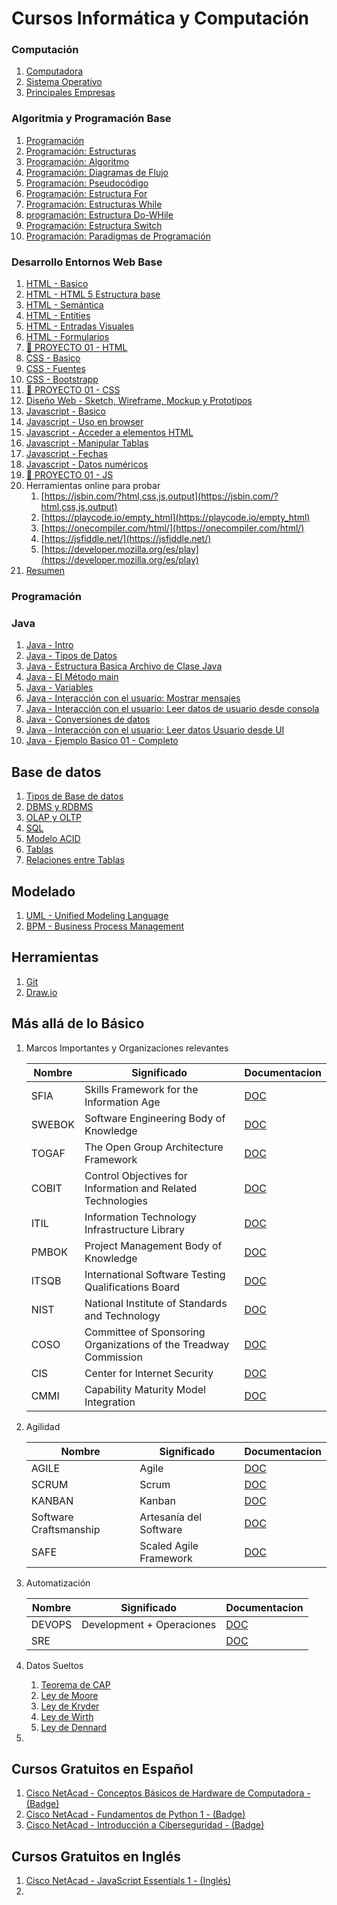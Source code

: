 # Cursos Informática y Computación
### Computación
1. [Computadora](01.Computadora.md)
2. [Sistema Operativo](01.SistemaOperativo.md)
3. [Principales Empresas](01.Empresas.md)

### Algoritmia y Programación Base
1.  [Programación](01.Programacion.md)
2.  [Programación: Estructuras](02.Estructuras.md)
3.  [Programación: Algoritmo](02.Algoritmos.md)
4.  [Programación: Diagramas de Flujo](02.DiagramasDeFlujo.md)
5.  [Programación: Pseudocódigo](02.Pseudocodigo.md)
6.  [Programación: Estructura For](02.EstructuraForI.md)
7.  [Programación: Estructuras While](02.EstructuraWhile.md)
8.  [programación: Estructura Do-WHile](02.EstructuraDoWhile.md)
9.  [Programación: Estructura Switch](02.EstructuraSwitch.md)
10. [Programación: Paradigmas de Programación](13.ParadigmasProgramacion.md)

### Desarrollo Entornos Web Base
1. [HTML - Basico](10.Html.md)
2. [HTML - HTML 5 Estructura base](15.HTML5Base.md)
3. [HTML - Semántica](10.HtmlSemantico.md)
4. [HTML - Entities](14.HtmlEntities.md)
5. [HTML - Entradas Visuales](16.HtmlVisuales.md)
6. [HTML - Formularios](17.HtmlForms.md)
7. [🥼 PROYECTO 01 - HTML](18.Proyecto01Html.md)
8. [CSS - Basico](11.Css.md)
9. [CSS - Fuentes](11.CssFuentes.md)
10. [CSS - Bootstrapp](11.CssBootstrap.md)
11. [🥼 PROYECTO 01 - CSS](18.Proyecto01CSS.md)
12. [Diseño Web - Sketch, Wireframe, Mockup y Prototipos](11.DisenoAplicaciones.md)
13. [Javascript - Basico](12.Javascript.md)
14. [Javascript - Uso en browser](12.JavascriptUso01.md)
15. [Javascript - Acceder a elementos HTML](12.JavascriptUso02.md)
16. [Javascript - Manipular Tablas](12.JavascriptTablas.md)
17. [Javascript - Fechas](12.JavascriptFechas.md)
18. [Javascript - Datos numéricos](12.JavascriptNumeros.md)
19. [🥼 PROYECTO 01 - JS](12.Proyecto01JS.md)
20. Herramientas online para probar
       1. [https://jsbin.com/?html,css,js,output](https://jsbin.com/?html,css,js,output)
       2. [https://playcode.io/empty_html](https://playcode.io/empty_html)
       3. [https://onecompiler.com/html/](https://onecompiler.com/html/)
       4. [https://jsfiddle.net/](https://jsfiddle.net/)
       5. [https://developer.mozilla.org/es/play](https://developer.mozilla.org/es/play)
21. [Resumen](23.Proyecto01Resumen.md)

### Programación
### Java
1. [Java - Intro](13.JavaIntro.md)
2. [Java - Tipos de Datos](02.tipos.md)
3. [Java - Estructura Basica Archivo de Clase Java](03.EstructuraBasicaArchivo.md)
4. [Java - El Método main](04.ElMetodoMain.md)
5. [Java - Variables](05.Variables.md)
6. [Java - Interacción con el usuario: Mostrar mensajes](06.MostrarMensajes.md)
7. [Java - Interacción con el usuario: Leer datos de usuario desde consola](07.LeerDatosUsuario.md)
8. [Java - Conversiones de datos](08.ConversionesDatos.md)
9. [Java - Interacción con el usuario: Leer datos Usuario desde UI](09.LeerDatosUsuario_UI.md)
10. [Java - Ejemplo Basico 01 - Completo](100.Ejemplo01.md)

## Base de datos
1.  [Tipos de Base de datos](20.BaseDatosTipos.md)
2.  [DBMS y RDBMS](20.DBMSRDBMS.md)
3.  [OLAP y OLTP](20.OLAPyOLTP.md)
4.  [SQL](20.SQL.md)
5.  [Modelo ACID](20.ModeloACID.md)
6.  [Tablas](20.SQLTablas.md)
7.  [Relaciones entre Tablas](20.SQLRelacionesTablas.md)

## Modelado
1.  [UML - Unified Modeling Language](22.UML.md)
2.  [BPM - Business Process Management](22.BPM.md)

## Herramientas
1.  [Git](21.ToolsGit.md)
2.  [Draw.io](21.ToolsDrawio.md)

## Más allá de lo Básico
1.  Marcos Importantes y Organizaciones relevantes

    |Nombre|Significado|Documentacion|
    |---|---|---
    |SFIA|Skills Framework for the Information Age|[DOC](80.SFIA.md)
    |SWEBOK|Software Engineering Body of Knowledge|[DOC](80.SWEBOK.md)
    |TOGAF|The Open Group Architecture Framework|[DOC](80.TOGAF.md)
    |COBIT|Control Objectives for Information and Related Technologies|[DOC](80.COBIT.md)
    |ITIL|Information Technology Infrastructure Library|[DOC](80.ITIL.md)
    |PMBOK|Project Management Body of Knowledge|[DOC](80.PMBOK.md)
    |ITSQB|International Software Testing Qualifications Board|[DOC](80.ISTQB.md)
    |NIST|National Institute of Standards and Technology|[DOC](80.NIST.md)
    |COSO|Committee of Sponsoring Organizations of the Treadway Commission|[DOC](80.COSO.md)
    |CIS|Center for Internet Security|[DOC](80.CIS.md)
    |CMMI|Capability Maturity Model Integration|[DOC](80.CMMI.md)

2.  Agilidad

    |Nombre|Significado|Documentacion|
    |---|---|---
    |AGILE|Agile|[DOC](80.AGILE.md)
    |SCRUM|Scrum|[DOC](80.SCRUM.md)
    |KANBAN|Kanban|[DOC](80.KANBAN.md)
    |Software Craftsmanship|Artesanía del Software|[DOC](80.CRAFTSMANSHIP.md)
    |SAFE|Scaled Agile Framework|[DOC](80.SAFE.md)

3.  Automatización

    |Nombre|Significado|Documentacion|
    |---|---|---
    |DEVOPS|Development + Operaciones|[DOC](80.DEVOPS.md)
    |SRE||[DOC](80.SRE.md)

4.  Datos Sueltos
    1.  [Teorema de CAP](19.TeoremaCAP.md)
    2.  [Ley de Moore](19.LeyMoore.md)
    3.  [Ley de Kryder](19.LeyKryder.md)
    4.  [Ley de Wirth](19.LeyWorth.md)
    5.  [Ley de Dennard](19.LeyDennard.md)
5.  

## Cursos Gratuitos en Español
1.  [Cisco NetAcad - Conceptos Básicos de Hardware de Computadora - (Badge)](https://www.netacad.com/es/courses/computer-hardware-basics?courseLang=es-XL)
2.  [Cisco NetAcad - Fundamentos de Python 1 - (Badge)](https://www.netacad.com/es/courses/python-essentials-1?courseLang=es-XL)
3.  [Cisco NetAcad - Introducción a Ciberseguridad - (Badge)](https://www.netacad.com/es/courses/introduction-to-cybersecurity?courseLang=es-XL)

## Cursos Gratuitos en Inglés
1.  [Cisco NetAcad - JavaScript Essentials 1 - (Inglés)](https://www.netacad.com/es/courses/javascript-essentials-1?courseLang=en-US)
2.  
